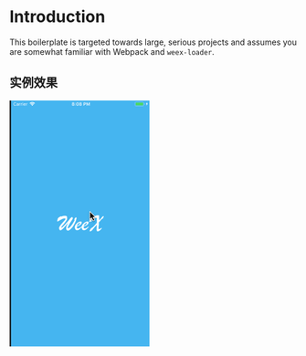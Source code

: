# Introduction

This boilerplate is targeted towards large, serious projects and assumes you are somewhat familiar with Webpack and `weex-loader`. 

## 实例效果
![img](https://github.com/ZJWeex/wxdemo/blob/master/20180814.gif)

